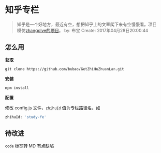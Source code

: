 # 知乎专栏

> 知乎是一个好地方，最近有空，想把知乎上的文章爬下来有空慢慢看。项目模仿[zhangolve的项目](https://github.com/zhangolve/zhihu-answer-convert-to-md-by-node)。
> by: 布宝
> Create: 2017年04月28日20:00:44

## 怎么用

**获取**

```shell
git clone https://github.com/bubao/GetZhiHuZhuanLan.git
```

**安装**

```shell
npm install 
```

**配置**

修改 config.js 文件，`zhihuId` 值为专栏路径名，如

```js
zhihuId: 'study-fe'
```

## 待改进

`code` 标签转 MD 有点缺陷